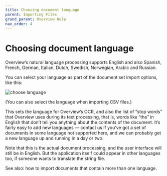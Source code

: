 ```yaml
---
title: Choosing document language
parent: Importing Files
grand_parent: Overview Help
nav_order: 4
---
```


# Choosing document language

Overview’s natural language processing supports English and also Spanish, French, German, Italian, Dutch, Swedish, Norwegian, Arabic and Russian.

You can select your language as part of the document set import options, like this:

![choose language](https://blog.overviewdocs.com/wp-content/uploads/2013/07/Screen-Shot-2013-07-18-at-10.14.02-AM.png)

(You can also select the language when importing CSV files.)

This sets the language for Overview’s OCR, and also the list of “stop words” that Overview uses during its text processing, that is, words like “the” in English that don’t tell you anything about the contents of the document. It’s fairly easy to add new languages — contact us if you’ve got a set of documents in some language not supported here, and we can probably get a new language up and running in a day or two.

Note that this is the actual document processing, and the user interface will still be in English. But the application itself could appear in other languages too, if someone wants to translate the string file.

See also: how to import documents that contain more than one language.
